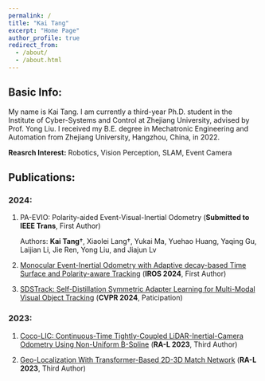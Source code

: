 ```yaml
---
permalink: /
title: "Kai Tang"
excerpt: "Home Page"
author_profile: true
redirect_from: 
  - /about/
  - /about.html
---
```


Basic Info:
------
My name is Kai Tang. I am currently a third-year Ph.D. student in the Institute of Cyber-Systems and Control at Zhejiang University, advised by Prof. Yong Liu. I received my B.E. degree in Mechatronic Engineering and Automation from Zhejiang University, Hangzhou, China, in 2022.

**Reasrch Interest:** Robotics, Vision Perception, SLAM, Event Camera

<!-- **ORCID:** [0009-0005-9493-0229](https://orcid.org/0009-0005-9493-0229)

**Email Address:** [kaitang@zju.edu.cn](kaitang@zju.edu.cn) -->


Publications:
------
### 2024:
1. PA-EVIO: Polarity-aided Event-Visual-Inertial Odometry (**Submitted to IEEE Trans**, First Author)

    Authors: **Kai Tang**†, Xiaolei Lang†, Yukai Ma, Yuehao Huang, Yaqing Gu, Laijian Li, Jie Ren, Yong Liu, and Jiajun Lv

2. [Monocular Event-Inertial Odometry with Adaptive decay-based Time Surface and Polarity-aware Tracking](/publication/2024-09-21-paper) (**IROS 2024**, First Author) 

3. [SDSTrack: Self-Distillation Symmetric Adapter Learning for Multi-Modal Visual Object Tracking](/publication/2024-03-24-paper)  (**CVPR 2024**, Paticipation)

### 2023:
1. [Coco-LIC: Continuous-Time Tightly-Coupled LiDAR-Inertial-Camera Odometry Using Non-Uniform B-Spline](/publication/2023-09-14-paper) (**RA-L 2023**, Third Author)

2. [Geo-Localization With Transformer-Based 2D-3D Match Network](/publication/2023-06-29-paper) (**RA-L 2023**, Third Author)